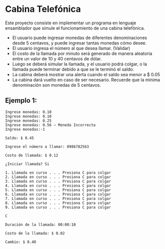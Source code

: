 # Cabina Telefónica

Este proyecto consiste en implementar un programa en lenguaje ensamblador que simule el funcionamiento de una cabina telefónica.

- El usuario puede ingresar monedas de diferentes denominaciones desde 5 centavos, y puede ingresar tantas monedas cómo desee.
- El usuario ingresa el número al que desea llamar. (Validar)
- El costo de la llamada por minuto será generado de manera aleatoria entre un valor de 10 y 40 centavos de dólar.
- Luego se deberá simular la llamada, y el usuario podrá colgar, o la llamada puede terminar debido a que se le terminó el saldo.
- La cabina deberá mostrar una alerta cuando el saldo sea menor a $ 0.05
- La cabina dará vuelto en caso de ser necesario. Recuerde que la mínima denominación son monedas de 5 centavos.

## Ejemplo 1:

```
Ingrese monedas: 0.10
Ingrese monedas: 0.10
Ingrese monedas: 0.25
Ingrese monedas: 0.56 – Moneda Incorrecta
Ingrese monedas:-1

Saldo: $ 0.45

Ingrese el número a llamar: 0986782563

Costo de llamada: $ 0.12

¿Iniciar llamada? Si

1. Llamada en curso . . . Presiona C para colgar
2. Llamada en curso . . . Presiona C para colgar
3. Llamada en curso . . . Presiona C para colgar
4. Llamada en curso . . . Presiona C para colgar
5. Llamada en curso . . . Presiona C para colgar
6. Llamada en curso . . . Presiona C para colgar
7. Llamada en curso . . . Presiona C para colgar
8. Llamada en curso . . . Presiona C para colgar
9. Llamada en curso . . . Presiona C para colgar

C

Duración de la llamada: 00:00:10

Costo de la llamada: $ 0.02

Cambio: $ 0.40
```
